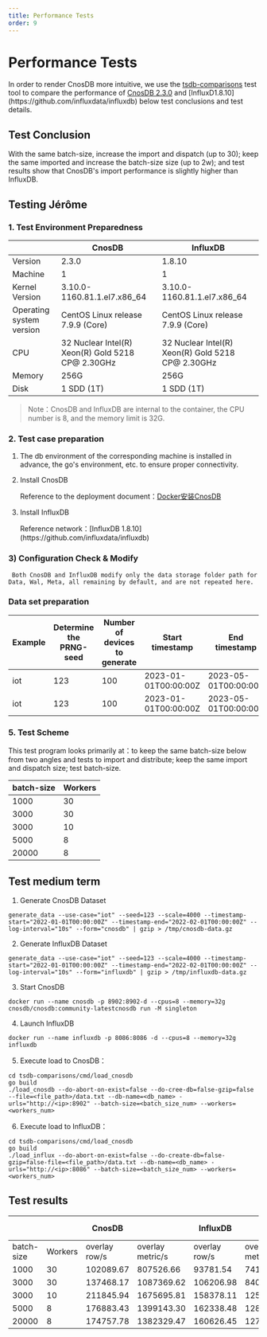 ```yaml
---
title: Performance Tests
order: 9
---
```


# Performance Tests

In order to render CnosDB more intuitive, we use the [tsdb-comparisons](https://github.com/cnosdb/tsdb-comparisons) test tool to compare the performance of [CnosDB 2.3.0](https://github.com/cnosdb/cnosdb) and [InfluxD1.8.10] (https\://github.com/influxdata/influxdb) below test conclusions and test details.

## Test Conclusion

With the same batch-size, increase the import and dispatch (up to 30); keep the same imported and increase the batch-size size (up to 2w); and test results show that CnosDB's import performance is slightly higher than InfluxDB.

## Testing Jérôme

### 1. Test Environment Preparedness

|                          | CnosDB                                                                                  | InfluxDB                                                                                |
| ------------------------ | --------------------------------------------------------------------------------------- | --------------------------------------------------------------------------------------- |
| Version                  | 2.3.0                                                                                   | 1.8.10                                                                                  |
| Machine                  | 1                                                                                       | 1                                                                                       |
| Kernel Version           | 3.10.0-1160.81.1.el7.x86_64                                        | 3.10.0-1160.81.1.el7.x86_64                                        |
| Operating system version | CentOS Linux release 7.9.9 (Core)                                    | CentOS Linux release 7.9.9 (Core)                                    |
| CPU                      | 32 Nuclear Intel(R) Xeon(R) Gold 5218 CP@ 2.30GHz | 32 Nuclear Intel(R) Xeon(R) Gold 5218 CP@ 2.30GHz |
| Memory                   | 256G                                                                                    | 256G                                                                                    |
| Disk                     | 1 SDD (1T)                                                           | 1 SDD (1T)                                                           |

> Note：CnosDB and InfluxDB are internal to the container, the CPU number is 8, and the memory limit is 32G.

### 2. Test case preparation

1. The db environment of the corresponding machine is installed in advance, the go's environment, etc. to ensure proper connectivity.

2. Install CnosDB

   Reference to the deployment document：[Docker安装CnosDB](../deemploy)

3. Install InfluxDB

   Reference network：[InfluxDB 1.8.10] (https\://github.com/influxdata/influxdb)

### 3) Configuration Check & Modify

```
 Both CnosDB and InfluxDB modify only the data storage folder path for Data, Wal, Meta, all remaining by default, and are not repeated here.
```

### Data set preparation

| Example | Determine the PRNG-seed | Number of devices to generate | Start timestamp      | End timestamp        | Interval between readings per device | Target database | Data Size | Data lines |
| ------- | ----------------------- | ----------------------------- | -------------------- | -------------------- | ------------------------------------ | --------------- | --------- | ---------- |
| iot     | 123                     | 100                           | 2023-01-01T00:00:00Z | 2023-05-01T00:00:00Z | 50s                                  | CnosDB          | 8G        | 37,342,964 |
| iot     | 123                     | 100                           | 2023-01-01T00:00:00Z | 2023-05-01T00:00:00Z | 50s                                  | InfluxDB        | 8G        | 37,342,964 |

### 5. Test Scheme

This test program looks primarily at：to keep the same batch-size below from two angles and tests to import and distribute; keep the same import and dispatch size; test batch-size.

| batch-size | Workers |
| ---------- | ------- |
| 1000       | 30      |
| 3000       | 30      |
| 3000       | 10      |
| 5000       | 8       |
| 20000      | 8       |

## Test medium term

1. Generate CnosDB Dataset

```shell
generate_data --use-case="iot" --seed=123 --scale=4000 --timestamp-start="2022-01-01T00:00:00Z" --timestamp-end="2022-02-01T00:00:00Z" --log-interval="10s" --form="cnosdb" | gzip > /tmp/cnosdb-data.gz
```

2. Generate InfluxDB Dataset

```shell
generate_data --use-case="iot" --seed=123 --scale=4000 --timestamp-start="2022-01-01T00:00:00Z" --timestamp-end="2022-02-01T00:00:00Z" --log-interval="10s" --form="influxdb" | gzip > /tmp/influxdb-data.gz
```

3. Start CnosDB

```shell
docker run --name cnosdb -p 8902:8902-d --cpus=8 --memory=32g cnosdb/cnosdb:community-latestcnosdb run -M singleton
```

4. Launch InfluxDB

```shell
docker run --name influxdb -p 8086:8086 -d --cpus=8 --memory=32g influxdb
```

5. Execute load to CnosDB：

```shell
cd tsdb-comparisons/cmd/load_cnosdb
go build
./load_cnosdb --do-abort-on-exist=false --do-cree-db=false-gzip=false --file=<file_path>/data.txt --db-name=<db_name> -urls="http://<ip>:8902" --batch-size=<batch_size_num> --workers=<workers_num>
```

6. Execute load to InfluxDB：

```shell
cd tsdb-comparisons/cmd/load_cnosdb
go build
./load_influx --do-abort-on-exist=false --do-create-db=false-gzip=false-file=<file_path>/data.txt --db-name=<db_name> -urls="http://<ip>:8086" --batch-size=<batch_size_num> --workers=<workers_num>
```

## Test results

|            |         | CnosDB        |                  | InfluxDB      |                  | Performance Multiples |
| ---------- | ------- | ------------- | ---------------- | ------------- | ---------------- | --------------------- |
| batch-size | Workers | overlay row/s | overlay metric/s | overlay row/s | overlay metric/s |                       |
| 1000       | 30      | 102089.67     | 807526.66        | 93781.54      | 741809.55        | 1.08                  |
| 3000       | 30      | 137468.17     | 1087369.62       | 106206.98     | 840094.40        | 1.29                  |
| 3000       | 10      | 211845.94     | 1675695.81       | 158378.11     | 1252766.68       | 1.33                  |
| 5000       | 8       | 176883.43     | 1399143.30       | 162338.48     | 1284093.14       | 1.08                  |
| 20000      | 8       | 174757.78     | 1382329.47       | 160626.45     | 1270551.00       | 1.08                  |
